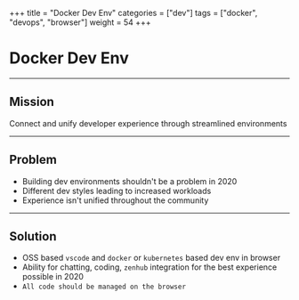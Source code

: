 +++
title = "Docker Dev Env"
categories = ["dev"]
tags = ["docker", "devops", "browser"]
weight = 54
+++

# Docker Dev Env

---

## Mission

Connect and unify developer experience through streamlined environments

---

## Problem

- Building dev environments shouldn't be a problem in 2020
- Different dev styles leading to increased workloads
- Experience isn't unified throughout the community

---

## Solution

- OSS based `vscode` and `docker` or `kubernetes` based dev env in browser
- Ability for chatting, coding, `zenhub` integration for the best experience possible in 2020
- `All code should be managed on the browser`
